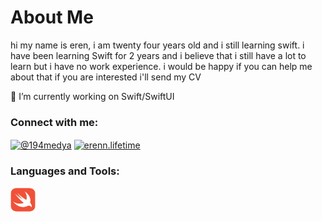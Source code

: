 # About Me
hi my name is eren, i am twenty four years old and i still learning swift.
i have been learning Swift for 2 years and i believe that i still have a lot to learn but i have no work experience. i would be happy if you can help me about that
if you are interested i'll send my CV

 🔭 I’m currently working on Swift/SwiftUI
 
<h3 align="left">Connect with me:</h3>
<p align="left">
<a href="[https://twitter.com/@194medya](https://www.linkedin.com/in/eren-pekdemir-040507225/)" target="blank"><img align="center" src="https://raw.githubusercontent.com/rahuldkjain/github-profile-readme-generator/master/src/images/icons/Social/twitter.svg" alt="@194medya" height="30" width="40" /></a>
<a href="https://linkedin.com/in/erenn. lifetime" target="blank"><img align="center" src="https://raw.githubusercontent.com/rahuldkjain/github-profile-readme-generator/master/src/images/icons/Social/linked-in-alt.svg" alt="erenn.lifetime" height="30" width="40" /></a>
</p>

<h3 align="left">Languages and Tools:</h3>
<p align="left"> <a href="https://developer.apple.com/swift/" target="_blank" rel="noreferrer"> <img src="https://raw.githubusercontent.com/devicons/devicon/master/icons/swift/swift-original.svg" alt="swift" width="40" height="40"/> </a> </p>
